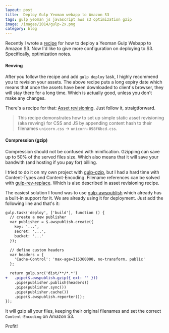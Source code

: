 ```yaml
---
layout: post
title:  Deploy Gulp Yeoman webapp to Amazon S3
tags: gulp yeoman js javascript aws s3 optimization gzip
image: /images/2014/gulp-2x.png
category: blog
---
```


Recently I wrote a [recipe](https://github.com/yeoman/generator-gulp-webapp/blob/67e0aae219529de1ce7648b336b3c77205e025bb/docs/recipes/aws-s3-deployment.md) for how to deploy a Yeoman Gulp Webapp to Amazon S3.
Now I'd like to give more configuration on deploying to S3.
Specifically, optimization notes.

#### Revving

After you follow the recipe and add `gulp deploy` task, I highly recommend you to revision your assets.
The above recipe puts a long expiry date which means that once the assets have been downloaded to client's browser, they will stay there for a long time. Which is actually good, unless you don't make any changes.

There's a recipe for that: [Asset revisioning](https://github.com/yeoman/generator-gulp-webapp/blob/67e0aae219529de1ce7648b336b3c77205e025bb/docs/recipes/asset-revisioning.md). Just follow it, straigtforward.

> This recipe demonstrates how to set up simple static asset revisioning (aka revving) for CSS and JS by appending content hash to their filenames `unicorn.css` → `unicorn-098f6bcd.css`.

#### Compression (gzip)

Compression should not be confused with minification. Gzipping can save up to 50% of the served files size. Which also means that it will save your bandwith (and hosting if you pay for) billing.

I tried to do it on my own project with [gulp-gzip](https://www.npmjs.org/package/gulp-gzip), but I had a hard time with Content-Types and Content-Encoding. Filename references can be solved with [gulp-rev-replace](https://www.npmjs.org/package/gulp-rev-replace). Which is also described in asset revisioning recipe.

The easiest solution I found was to use [gulp-awspublish](https://www.npmjs.org/package/gulp-awspublish) which already has a built-in support for it. We are already using it for deployment. Just add the following line and that's it:

```diff
gulp.task('deploy', ['build'], function () {
  // create a new publisher
  var publisher = $.awspublish.create({
    key: '...',
    secret: '...',
    bucket: '...'
  });

  // define custom headers
  var headers = {
    'Cache-Control': 'max-age=315360000, no-transform, public'
  };

  return gulp.src('dist/**/*.*')
+   .pipe($.awspublish.gzip({ ext: '' }))
    .pipe(publisher.publish(headers))
    .pipe(publisher.sync())
    .pipe(publisher.cache())
    .pipe($.awspublish.reporter());
});
```

It will gzip all your files, keeping their original filenames and set the correct `Content-Encoding` on Amazon S3.

Profit!

